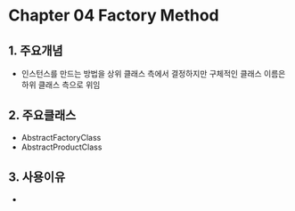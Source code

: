 # Chapter 04 Factory Method

## 1. 주요개념
- 인스턴스를 만드는 방법을 상위 클래스 측에서 결정하지만 구체적인 클래스 이름은 하위 클래스 측으로 위임

## 2. 주요클래스
- AbstractFactoryClass
- AbstractProductClass

## 3. 사용이유
- 
